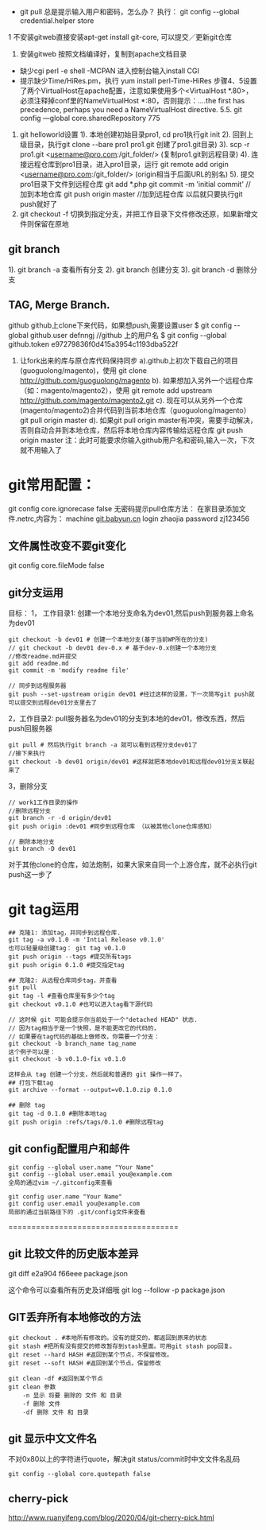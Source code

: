 - git pull 总是提示输入用户和密码，怎么办？ 执行： git config --global credential.helper store

1 不安装gitweb直接安装apt-get install git-core, 可以提交／更新git仓库

1. 安装gitweb 按照文档编译好，复制到apache文档目录

- 缺少cgi perl -e shell -MCPAN 进入控制台输入install CGI
- 提示缺少Time/HiRes.pm，执行 yum install perl-Time-HiRes 步骤4、5设置了两个VirtualHost在apache配置，注意如果使用多个<VirtualHost *.80>，必须注释掉conf里的NameVirtualHost *:80，否则提示：....the first has precedence, perhaps you need a NameVirtualHost directive. 5.5. git config —global core.sharedRepository 775

1. git helloworld设置 1). 本地创建初始目录pro1, cd pro1执行git init 2). 回到上级目录，执行git clone --bare pro1 pro1.git 创建了pro1.git目录) 3). scp -r pro1.git <[username@pro.com](http://mailto:username@pro.com):/git_folder/> (复制pro1.git到远程目录) 4). 连接远程仓库到pro1目录，进入pro1目录，运行 git remote add origin <[username@pro.com](http://mailto:username@pro.com):/git_folder/> (origin相当于后面URL的别名) 5). 提交pro1目录下文件到远程仓库 git add *.php git commit -m 'initial commit' // 加到本地仓库 git push origin master //加到远程仓库 以后就只要执行git push就好了
2. git checkout -f <branch name> 切换到指定分支，并把工作目录下文件修改还原，如果新增文件则保留在原地

## git branch

1). git branch -a 查看所有分支 2). git branch <branchname> 创建分支 3). git branch -d <branchname> 删除分支

## TAG, Merge Branch.

github github上clone下来代码，如果想push,需要设置user $ git config --global github.user defnngj //github 上的用户名 $ git config --global github.token e97279836f0d415a3954c1193dba522f

1. 让fork出来的库与原仓库代码保持同步 a).github上初次下载自己的项目(guoguolong/magento)，使用 git clone http://github.com/guoguolong/magento b). 如果想加入另外一个远程仓库（如：magento/magento2），使用 git remote add upstream http://github.com/magento/magento2.git c). 现在可以从另外一个仓库(magento/magento2)合并代码到当前本地仓库（guoguolong/magento） git pull origin master d). 如果git pull origin master有冲突，需要手动解决，否则自动合并到本地仓库，然后将本地仓库内容传输给远程仓库 git push origin master 注：此时可能要求你输入github用户名和密码,输入一次，下次就不用输入了

# git常用配置：

git config core.ignorecase false 无密码提示pull仓库方法： 在家目录添加文件.netrc,内容为： machine [git.babyun.cn](http://git.babyun.cn) login zhaojia password zj123456

## 文件属性改变不要git变化

git config core.fileMode false

## git分支运用

目标： 1， 工作目录1: 创建一个本地分支命名为dev01,然后push到服务器上命名为dev01

```
git checkout -b dev01 # 创建一个本地分支(基于当前WP所在的分支)
// git checkout -b dev01 dev-0.x # 基于dev-0.x创建一个本地分支
//修改readme.md并提交
git add readme.md
git commit -m 'modify readme file'

// 同步到远程服务器
git push --set-upstream origin dev01 #经过这样的设置，下一次简写git push就可以提交到远程dev01分支里去了
```

2，工作目录2: pull服务器名为dev01的分支到本地的dev01，修改东西，然后push回服务器

```
git pull # 然后执行git branch -a 就可以看到远程分支dev01了
//接下来执行
git checkout -b dev01 origin/dev01 #这样就把本地dev01和远程dev01分支关联起来了
```

3，删除分支

```
// work1工作目录的操作
//删除远程分支
git branch -r -d origin/dev01
git push origin :dev01 #同步到远程仓库 （以被其他clone仓库感知）

// 删除本地分支
git branch -D dev01
```

对于其他clone的仓库，如法炮制，如果大家来自同一个上游仓库，就不必执行git push这一步了

# git tag运用

```
## 克隆1: 添加tag，并同步到远程仓库.
git tag -a v0.1.0 -m 'Intial Release v0.1.0'
也可以轻量级创建tag： git tag v0.1.0
git push origin --tags #提交所有tags
git push origin 0.1.0 #提交指定tag

## 克隆2: 从远程仓库同步tag，并查看
git pull
git tag -l #查看仓库里有多少个tag
git checkout v0.1.0 #也可以进入tag看下源代码

// 这时候 git 可能会提示你当前处于一个"detached HEAD" 状态.
// 因为tag相当于是一个快照，是不能更改它的代码的，
// 如果要在tag代码的基础上做修改，你需要一个分支： 
git checkout -b branch_name tag_name
这个例子可以是：
git checkout -b v0.1.0-fix v0.1.0
 
这样会从 tag 创建一个分支，然后就和普通的 git 操作一样了。 
## 打包下载tag
git archive --format --output=v0.1.0.zip 0.1.0

## 删除 tag
git tag -d 0.1.0 #删除本地tag
git push origin :refs/tags/0.1.0 #删除远程tag
```

## git config配置用户和邮件

```
git config --global user.name "Your Name"
git config --global user.email you@example.com
全局的通过vim ~/.gitconfig来查看

git config user.name "Your Name"
git config user.email you@example.com
局部的通过当前路径下的 .git/config文件来查看
```

=====================================

## git 比较文件的历史版本差异

git diff e2a904 f66eee package.json

这个命令可以查看所有历史及详细哦 git log --follow -p package.json

## GIT丢弃所有本地修改的方法

```
git checkout . #本地所有修改的。没有的提交的，都返回到原来的状态
git stash #把所有没有提交的修改暂存到stash里面。可用git stash pop回复。
git reset --hard HASH #返回到某个节点，不保留修改。
git reset --soft HASH #返回到某个节点。保留修改

git clean -df #返回到某个节点
git clean 参数
    -n 显示 将要 删除的 文件 和 目录
    -f 删除 文件
    -df 删除 文件 和 目录
```

## git 显示中文文件名

不对0x80以上的字符进行quote，解决git status/commit时中文文件名乱码

```
git config --global core.quotepath false
```

## cherry-pick

http://www.ruanyifeng.com/blog/2020/04/git-cherry-pick.html